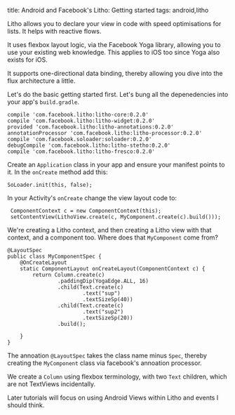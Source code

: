 title: Android and Facebook's Litho: Getting started
tags: android,litho

Litho allows you to declare your view in code with speed optimisations for lists. It helps with reactive flows.

It uses flexbox layout logic, via the Facebook Yoga library, allowing you to use your existing web knowledge. This applies to iOS too since Yoga also exists for iOS.

It supports one-directional data binding, thereby allowing you dive into the flux architecture a little.

Let's do the basic getting started first. Let's bung all the depenedencies into your app's `build.gradle`.

```
compile 'com.facebook.litho:litho-core:0.2.0'
compile 'com.facebook.litho:litho-widget:0.2.0'
provided 'com.facebook.litho:litho-annotations:0.2.0'
annotationProcessor 'com.facebook.litho:litho-processor:0.2.0'
compile 'com.facebook.soloader:soloader:0.2.0'
debugCompile 'com.facebook.litho:litho-stetho:0.2.0'
compile 'com.facebook.litho:litho-fresco:0.2.0'
```

Create an `Application` class in your app and ensure your manifest points to it. In the `onCreate` method add this:

```
SoLoader.init(this, false);
```

In your Activity's `onCreate` change the view layout code to:

```
 ComponentContext c = new ComponentContext(this);
 setContentView(LithoView.create(c, MyComponent.create(c).build()));
```

We're creating a Litho context, and then creating a Litho view with that context, and a component too. Where does that `MyComponent` come from?

```
@LayoutSpec
public class MyComponentSpec {
    @OnCreateLayout
    static ComponentLayout onCreateLayout(ComponentContext c) {
        return Column.create(c)
                .paddingDip(YogaEdge.ALL, 16)
                .child(Text.create(c)
                        .text("sup")
                        .textSizeSp(40))
                .child(Text.create(c)
                        .text("sup2")
                        .textSizeSp(20))
                .build();

    }
}
```

The annoation `@LayoutSpec` takes the class name minus `Spec`, thereby creating the `MyComponent` class via facebook's annoation processor.

We create a `Column` using flexbox terminology, with two `Text` children, which are not TextViews incidentally.

Later tutorials will focus on using Android Views within Litho and events I should think.
